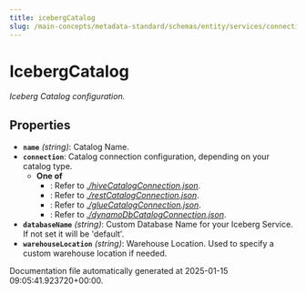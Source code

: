 ```yaml
---
title: icebergCatalog
slug: /main-concepts/metadata-standard/schemas/entity/services/connections/database/iceberg/icebergcatalog
---
```


# IcebergCatalog

*Iceberg Catalog configuration.*

## Properties

- **`name`** *(string)*: Catalog Name.
- **`connection`**: Catalog connection configuration, depending on your catalog type.
  - **One of**
    - : Refer to *[./hiveCatalogConnection.json](#hiveCatalogConnection.json)*.
    - : Refer to *[./restCatalogConnection.json](#restCatalogConnection.json)*.
    - : Refer to *[./glueCatalogConnection.json](#glueCatalogConnection.json)*.
    - : Refer to *[./dynamoDbCatalogConnection.json](#dynamoDbCatalogConnection.json)*.
- **`databaseName`** *(string)*: Custom Database Name for your Iceberg Service. If not set it will be 'default'.
- **`warehouseLocation`** *(string)*: Warehouse Location. Used to specify a custom warehouse location if needed.


Documentation file automatically generated at 2025-01-15 09:05:41.923720+00:00.
